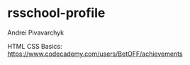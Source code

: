 # rsschool-profile

Andrei Pivavarchyk

HTML CSS Basics: https://www.codecademy.com/users/BetOFF/achievements

